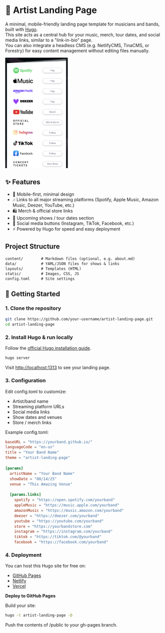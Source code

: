 # 🎵 Artist Landing Page

A minimal, mobile-friendly landing page template for musicians and bands, built with [Hugo](https://gohugo.io/).  
This site acts as a central hub for your music, merch, tour dates, and social media links, similar to a "link-in-bio" page.  
You can also integrate a headless CMS (e.g. NetlifyCMS, TinaCMS, or Forestry) for easy content management without editing files manually.

<img src="https://github.com/al-matty/artist-landing-page/blob/main/example.png" alt="Preview" width="200"/>



## ✨ Features

- 📱 Mobile-first, minimal design  
- 🎶 Links to all major streaming platforms (Spotify, Apple Music, Amazon Music, Deezer, YouTube, etc.)  
- 🛍️ Merch & official store links  
- 📅 Upcoming shows / tour dates section  
- 📸 Social media buttons (Instagram, TikTok, Facebook, etc.)  
- ⚡ Powered by Hugo for speed and easy deployment  

## Project Structure

```
content/        # Markdown files (optional, e.g. about.md)
data/           # YAML/JSON files for shows & links
layouts/        # Templates (HTML)
static/         # Images, CSS, JS
config.toml     # Site settings
```

## 🚀 Getting Started

### 1. Clone the repository
```bash
git clone https://github.com/your-username/artist-landing-page.git
cd artist-landing-page
```

### 2. Install Hugo & run locally
Follow the [official Hugo installation guide](https://gohugo.io/installation/).
```bash
hugo server
```
Visit [http://localhost:1313](http://localhost:1313) to see your landing page.

### 3. Configuration
Edit config.toml to customize:
* Artist/band name
* Streaming platform URLs
* Social media links
* Show dates and venues
* Store / merch links

Example config.toml:


```toml
baseURL = "https://yourband.github.io/"
languageCode = "en-us"
title = "Your Band Name"
theme = "artist-landing-page"

[params]
  artistName = "Your Band Name"
  showDate = "08/14/25"
  venue = "This Amazing Venue"

  [params.links]
    spotify = "https://open.spotify.com/yourband"
    appleMusic = "https://music.apple.com/yourband"
    amazonMusic = "https://music.amazon.com/yourband"
    deezer = "https://deezer.com/yourband"
    youtube = "https://youtube.com/yourband"
    store = "https://yourbandstore.com"
    instagram = "https://instagram.com/yourband"
    tiktok = "https://tiktok.com/@yourband"
    facebook = "https://facebook.com/yourband"
```

### 4. Deployment

You can host this Hugo site for free on:

* [GitHub Pages](https://docs.github.com/en/pages)
* [Netlify](https://www.netlify.com/)
* [Vercel](https://vercel.com/)

**Deploy to GitHub Pages**

Build your site:
```bash
hugo -t artist-landing-page -D
```
Push the contents of /public to your gh-pages branch.
